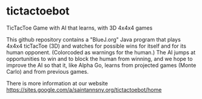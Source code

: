 # tictactoebot
TicTacToe Game with AI that learns, with 3D 4x4x4 games

This github repository contains a "BlueJ.org" Java program that plays 4x4x4 ticTacToe (3D) and watches for possible wins for itself and for its human opponent. (Colorcoded as warnings for the human.)
The AI jumps at opportunities to win and to block the human from winning, and we hope to improve the AI so that it, like Alpha Go, learns from projected games (Monte Carlo) and from previous games.

There is more information at our website https://sites.google.com/a/saintannsny.org/tictactoebot/home
